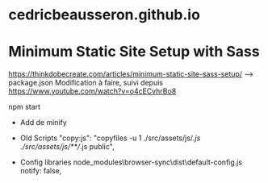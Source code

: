 # cedricbeausseron.github.io

# Minimum Static Site Setup with Sass 
https://thinkdobecreate.com/articles/minimum-static-site-sass-setup/
--> package.json
Modification à faire, suivi depuis
https://www.youtube.com/watch?v=o4cECvhrBo8

npm start

- Add de minify

- Old Scripts
"copy:js": "copyfiles -u 1 ./src/assets/js/*.js ./src/assets/js/**/*.js public",


- Config libraries
node_modules\browser-sync\dist\default-config.js
notify: false,